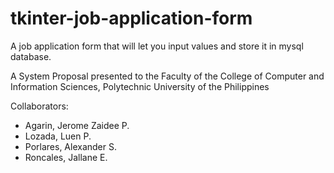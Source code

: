 # tkinter-job-application-form
 A job application form that will let you input values and store it in mysql database.

A System Proposal presented to the Faculty of the College of Computer and Information Sciences, Polytechnic University of the Philippines 

Collaborators:
* Agarin, Jerome Zaidee P. 
* Lozada, Luen P. 
* Porlares, Alexander S. 
* Roncales, Jallane E. 
